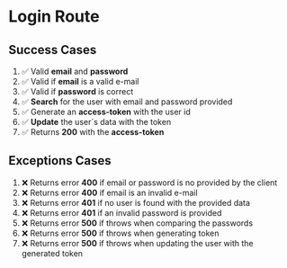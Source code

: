 # Login Route

## Success Cases

1. ✅ Valid **email** and **password**
2. ✅ Valid if **email** is a valid e-mail
3. ✅ Valid if **password** is correct
4. ✅ **Search** for the user with email and password provided
5. ✅ Generate an **access-token** with the user id
6. ✅ **Update** the user´s data with the token
7. ✅ Returns **200** with the **access-token**

## Exceptions Cases

1. ❌ Returns error **400** if email or password is no provided by the client
2. ❌ Returns error **400** if email is an invalid e-mail
3. ❌ Returns error **401** if no user is found with the provided data
4. ❌ Returns error **401** if an invalid password is provided
5. ❌ Returns error **500** if throws when comparing the passwords
6. ❌ Returns error **500** if throws when generating token
7. ❌ Returns error **500** if throws when updating the user with the generated token
